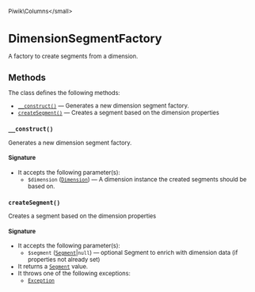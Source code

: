 <small>Piwik\Columns\</small>

DimensionSegmentFactory
=======================

A factory to create segments from a dimension.

Methods
-------

The class defines the following methods:

- [`__construct()`](#__construct) &mdash; Generates a new dimension segment factory.
- [`createSegment()`](#createsegment) &mdash; Creates a segment based on the dimension properties

<a name="__construct" id="__construct"></a>
<a name="__construct" id="__construct"></a>
### `__construct()`

Generates a new dimension segment factory.

#### Signature

-  It accepts the following parameter(s):
    - `$dimension` ([`Dimension`](../../Piwik/Columns/Dimension.md)) &mdash;
       A dimension instance the created segments should be based on.

<a name="createsegment" id="createsegment"></a>
<a name="createSegment" id="createSegment"></a>
### `createSegment()`

Creates a segment based on the dimension properties

#### Signature

-  It accepts the following parameter(s):
    - `$segment` ([`Segment`](../../Piwik/Plugin/Segment.md)|`null`) &mdash;
       optional Segment to enrich with dimension data (if properties not already set)
- It returns a [`Segment`](../../Piwik/Plugin/Segment.md) value.
- It throws one of the following exceptions:
    - [`Exception`](http://php.net/class.Exception)

